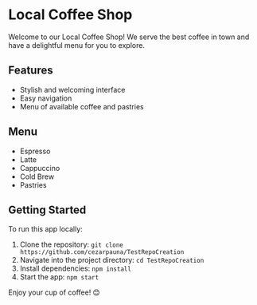 # Local Coffee Shop

Welcome to our Local Coffee Shop! We serve the best coffee in town and have a delightful menu for you to explore.

## Features
- Stylish and welcoming interface
- Easy navigation
- Menu of available coffee and pastries

## Menu
- Espresso
- Latte
- Cappuccino
- Cold Brew
- Pastries

## Getting Started
To run this app locally:
1. Clone the repository: `git clone https://github.com/cezarpauna/TestRepoCreation`
2. Navigate into the project directory: `cd TestRepoCreation`
3. Install dependencies: `npm install`
4. Start the app: `npm start`

Enjoy your cup of coffee! 😊